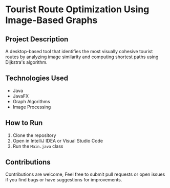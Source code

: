 # Tourist Route Optimization Using Image-Based Graphs

##  Project Description
A desktop-based tool that identifies the most visually cohesive tourist routes by analyzing image similarity and computing shortest paths using Dijkstra's algorithm.

##  Technologies Used
- Java
- JavaFX
- Graph Algorithms
- Image Processing

##  How to Run
1. Clone the repository
2. Open in IntelliJ IDEA or Visual Studio Code
3. Run the `Main.java` class

## Contributions 
Contributions are welcome, Feel free to submit pull requests or open issues if you find bugs or have suggestions for improvements.






